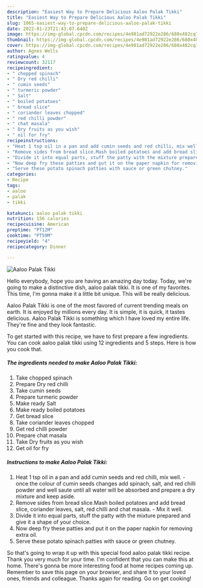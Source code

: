 ```yaml
---
description: "Easiest Way to Prepare Delicious Aaloo Palak Tikki"
title: "Easiest Way to Prepare Delicious Aaloo Palak Tikki"
slug: 1065-easiest-way-to-prepare-delicious-aaloo-palak-tikki
date: 2022-01-23T21:43:07.640Z
image: https://img-global.cpcdn.com/recipes/4e981ad72922e286/680x482cq70/aaloo-palak-tikki-recipe-main-photo.jpg
thumbnail: https://img-global.cpcdn.com/recipes/4e981ad72922e286/680x482cq70/aaloo-palak-tikki-recipe-main-photo.jpg
cover: https://img-global.cpcdn.com/recipes/4e981ad72922e286/680x482cq70/aaloo-palak-tikki-recipe-main-photo.jpg
author: Agnes Wells
ratingvalue: 4
reviewcount: 32117
recipeingredient:
- " chopped spinach"
- " Dry red chilli"
- " cumin seeds"
- " turmeric powder"
- " Salt"
- " boiled potatoes"
- " bread slice"
- " coriander leaves chopped"
- " red chilli powder"
- " chat masala"
- " Dry fruits as you wish"
- " oil for fry"
recipeinstructions:
- "Heat 1 tsp oil in a pan and add cumin seeds and red chilli, mix well. once the colour of cumin seeds changes add spinach, salt, and red chilli powder and well saute until all water will be absorbed and prepare a dry mixture and keep aside."
- "Remove sides from bread slice.Mash boiled potatoes and add bread slice, coriander leaves, salt, red chilli and chat masala. Mix it well."
- "Divide it into equal parts, stuff the patty with the mixture prepared and give it a shape of your choice."
- "Now deep fry these patties and put it on the paper napkin for removing extra oil."
- "Serve these potato spinach patties with sauce or green chutney."
categories:
- Recipe
tags:
- aaloo
- palak
- tikki

katakunci: aaloo palak tikki 
nutrition: 156 calories
recipecuisine: American
preptime: "PT12M"
cooktime: "PT59M"
recipeyield: "4"
recipecategory: Dinner

---
```



![Aaloo Palak Tikki](https://img-global.cpcdn.com/recipes/4e981ad72922e286/680x482cq70/aaloo-palak-tikki-recipe-main-photo.jpg)

Hello everybody, hope you are having an amazing day today. Today, we're going to make a distinctive dish, aaloo palak tikki. It is one of my favorites. This time, I'm gonna make it a little bit unique. This will be really delicious.

Aaloo Palak Tikki is one of the most favored of current trending meals on earth. It is enjoyed by millions every day. It is simple, it is quick, it tastes delicious. Aaloo Palak Tikki is something which I have loved my entire life. They're fine and they look fantastic.




To get started with this recipe, we have to first prepare a few ingredients. You can cook aaloo palak tikki using 12 ingredients and 5 steps. Here is how you cook that.

<!--inarticleads1-->

##### The ingredients needed to make Aaloo Palak Tikki:

1. Take  chopped spinach
1. Prepare  Dry red chilli
1. Take  cumin seeds
1. Prepare  turmeric powder
1. Make ready  Salt
1. Make ready  boiled potatoes
1. Get  bread slice
1. Take  coriander leaves chopped
1. Get  red chilli powder
1. Prepare  chat masala
1. Take  Dry fruits as you wish
1. Get  oil for fry




<!--inarticleads2-->

##### Instructions to make Aaloo Palak Tikki:

1. Heat 1 tsp oil in a pan and add cumin seeds and red chilli, mix well. - once the colour of cumin seeds changes add spinach, salt, and red chilli powder and well saute until all water will be absorbed and prepare a dry mixture and keep aside.
1. Remove sides from bread slice.Mash boiled potatoes and add bread slice, coriander leaves, salt, red chilli and chat masala. - Mix it well.
1. Divide it into equal parts, stuff the patty with the mixture prepared and give it a shape of your choice.
1. Now deep fry these patties and put it on the paper napkin for removing extra oil.
1. Serve these potato spinach patties with sauce or green chutney.




So that's going to wrap it up with this special food aaloo palak tikki recipe. Thank you very much for your time. I'm confident that you can make this at home. There's gonna be more interesting food at home recipes coming up. Remember to save this page on your browser, and share it to your loved ones, friends and colleague. Thanks again for reading. Go on get cooking!
